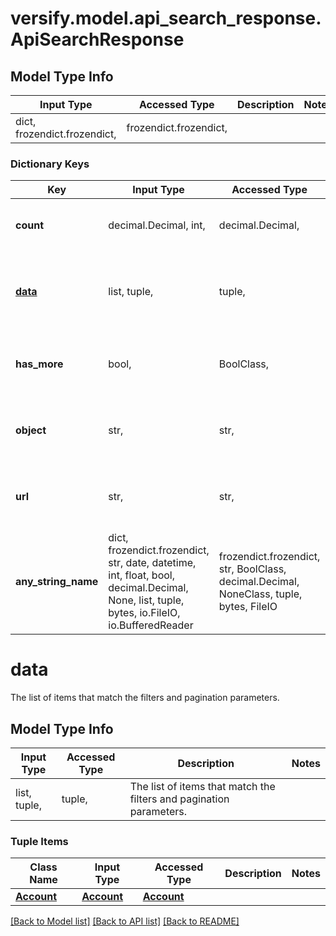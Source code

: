 # versify.model.api_search_response.ApiSearchResponse

## Model Type Info
Input Type | Accessed Type | Description | Notes
------------ | ------------- | ------------- | -------------
dict, frozendict.frozendict,  | frozendict.frozendict,  |  | 

### Dictionary Keys
Key | Input Type | Accessed Type | Description | Notes
------------ | ------------- | ------------- | ------------- | -------------
**count** | decimal.Decimal, int,  | decimal.Decimal,  | The number of items returned | [optional] if omitted the server will use the default value of 0
**[data](#data)** | list, tuple,  | tuple,  | The list of items that match the filters and pagination parameters. | [optional] 
**has_more** | bool,  | BoolClass,  | Whether there are more items to be returned | [optional] if omitted the server will use the default value of False
**object** | str,  | str,  | The object type | [optional] if omitted the server will use the default value of "search_result"
**url** | str,  | str,  | The URL of the search request | [optional] if omitted the server will use the default value of "/v1/items/search"
**any_string_name** | dict, frozendict.frozendict, str, date, datetime, int, float, bool, decimal.Decimal, None, list, tuple, bytes, io.FileIO, io.BufferedReader | frozendict.frozendict, str, BoolClass, decimal.Decimal, NoneClass, tuple, bytes, FileIO | any string name can be used but the value must be the correct type | [optional]

# data

The list of items that match the filters and pagination parameters.

## Model Type Info
Input Type | Accessed Type | Description | Notes
------------ | ------------- | ------------- | -------------
list, tuple,  | tuple,  | The list of items that match the filters and pagination parameters. | 

### Tuple Items
Class Name | Input Type | Accessed Type | Description | Notes
------------- | ------------- | ------------- | ------------- | -------------
[**Account**](Account.md) | [**Account**](Account.md) | [**Account**](Account.md) |  | 

[[Back to Model list]](../../README.md#documentation-for-models) [[Back to API list]](../../README.md#documentation-for-api-endpoints) [[Back to README]](../../README.md)

